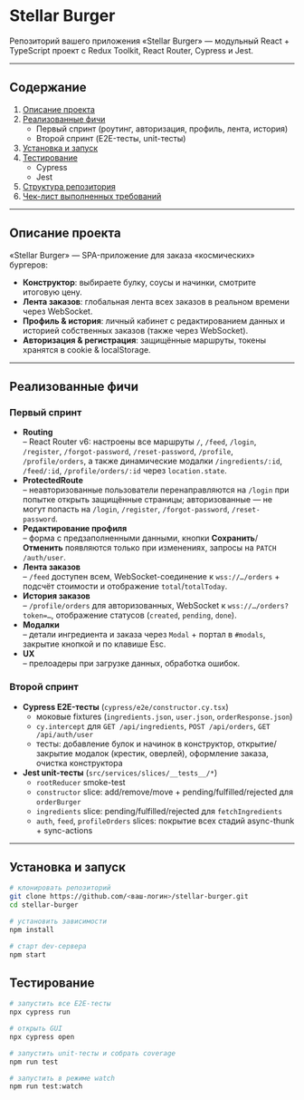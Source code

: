 # Stellar Burger

Репозиторий вашего приложения «Stellar Burger» — модульный React + TypeScript проект с Redux Toolkit, React Router, Cypress и Jest.

---

## Содержание

1. [Описание проекта](#описание-проекта)  
2. [Реализованные фичи](#реализованные-фичи)  
   - Первый спринт (роутинг, авторизация, профиль, лента, история)  
   - Второй спринт (E2E-тесты, unit-тесты)  
3. [Установка и запуск](#установка-и-запуск)  
4. [Тестирование](#тестирование)  
   - Cypress  
   - Jest  
5. [Структура репозитория](#структура-репозитория)  
6. [Чек-лист выполненных требований](#чек-лист-выполненных-требований)  

---

## Описание проекта

«Stellar Burger» — SPA-приложение для заказа «космических» бургеров:

- **Конструктор**: выбираете булку, соусы и начинки, смотрите итоговую цену.
- **Лента заказов**: глобальная лента всех заказов в реальном времени через WebSocket.
- **Профиль & история**: личный кабинет с редактированием данных и историей собственных заказов (также через WebSocket).
- **Авторизация & регистрация**: защищённые маршруты, токены хранятся в cookie & localStorage.

---

## Реализованные фичи

### Первый спринт

- **Routing**  
  – React Router v6: настроены все маршруты `/`, `/feed`, `/login`, `/register`, `/forgot-password`, `/reset-password`, `/profile`, `/profile/orders`, а также динамические модалки `/ingredients/:id`, `/feed/:id`, `/profile/orders/:id` через `location.state`.  
- **ProtectedRoute**  
  – неавторизованные пользователи перенаправляются на `/login` при попытке открыть защищённые страницы; авторизованные — не могут попасть на `/login`, `/register`, `/forgot-password`, `/reset-password`.  
- **Редактирование профиля**  
  – форма с предзаполненными данными, кнопки **Сохранить**/**Отменить** появляются только при изменениях, запросы на `PATCH /auth/user`.  
- **Лента заказов**  
  – `/feed` доступен всем, WebSocket-соединение к `wss://…/orders` + подсчёт стоимости и отображение `total`/`totalToday`.  
- **История заказов**  
  – `/profile/orders` для авторизованных, WebSocket к `wss://…/orders?token=…`, отображение статусов (`created`, `pending`, `done`).  
- **Модалки**  
  – детали ингредиента и заказа через `Modal` + портал в `#modals`, закрытие кнопкой и по клавише Esc.  
- **UX**  
  – прелоадеры при загрузке данных, обработка ошибок.

### Второй спринт

- **Cypress E2E-тесты** (`cypress/e2e/constructor.cy.tsx`)  
  - моковые fixtures (`ingredients.json`, `user.json`, `orderResponse.json`)  
  - `cy.intercept` для `GET /api/ingredients`, `POST /api/orders`, `GET /api/auth/user`  
  - тесты: добавление булок и начинок в конструктор, открытие/закрытие модалок (крестик, оверлей), оформление заказа, очистка конструктора  
- **Jest unit-тесты** (`src/services/slices/__tests__/*`)  
  - `rootReducer` smoke-test  
  - `constructor` slice: add/remove/move + pending/fulfilled/rejected для `orderBurger`  
  - `ingredients` slice: pending/fulfilled/rejected для `fetchIngredients`  
  - `auth`, `feed`, `profileOrders` slices: покрытие всех стадий async-thunk + sync-actions

---

## Установка и запуск

```bash
# клонировать репозиторий
git clone https://github.com/<ваш-логин>/stellar-burger.git
cd stellar-burger

# установить зависимости
npm install

# старт dev-сервера
npm start

```

## Тестирование

```bash
# запустить все E2E-тесты
npx cypress run

# открыть GUI
npx cypress open

# запустить unit-тесты и собрать coverage
npm run test

# запустить в режиме watch
npm run test:watch
